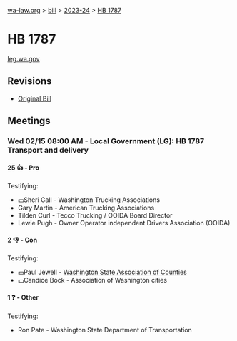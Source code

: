 [wa-law.org](/) > [bill](/bill/) > [2023-24](/bill/2023-24/) > [HB 1787](/bill/2023-24/hb/1787/)

# HB 1787
[leg.wa.gov](https://app.leg.wa.gov/billsummary?BillNumber=1787&Year=2023&Initiative=false)

## Revisions
* [Original Bill](1/)

## Meetings
### Wed 02/15 08:00 AM - Local Government (LG): HB 1787 Transport and delivery
#### 25 👍 - Pro
Testifying:
* 💵Sheri Call - Washington Trucking Associations
* Gary Martin - American Trucking Associations
* Tilden Curl - Tecco Trucking / OOIDA Board Director
* Lewie Pugh - Owner Operator independent Drivers Association (OOIDA)

#### 2 👎 - Con
Testifying:
* 💵Paul Jewell - [Washington State Association of Counties](/org/washington_state_association_of_counties/)
* 💵Candice Bock - Association of Washington cities

#### 1 ❓ - Other
Testifying:
* Ron Pate - Washington State Department of Transportation
